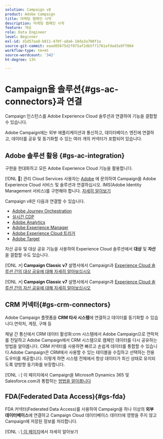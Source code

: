 ```yaml
---
solution: Campaign v8
product: Adobe Campaign
title: 마케팅 캠페인 시작
description: 마케팅 캠페인 시작
feature: 개요
role: Data Engineer
level: Beginner
exl-id: d1d57aa8-b811-470f-a8a6-18da3a700f1a
source-git-commit: eaad05675d2f875af2db5f71781afdad3a9ff004
workflow-type: tm+mt
source-wordcount: '342'
ht-degree: 13%

---
```


# Campaign을 솔루션{#gs-ac-connectors}과 연결

Campaign 인스턴스를 Adobe Experience Cloud 솔루션과 연결하여 기능을 결합할 수 있습니다.

Adobe Campaign에는 외부 애플리케이션과 통신하고, 데이터베이스 엔진에 연결하고, 데이터를 공유 및 동기화할 수 있는 여러 개의 커넥터가 포함되어 있습니다.

## Adobe 솔루션 활용 {#gs-ac-integration}

구현을 현대화하고 모든 Adobe Experience Cloud 기능을 활용합니다.

[!DNL :speech_balloon:] 관리 Cloud Services 사용자는  [Adobe](../start/campaign-faq.md#support) 에 문의하여 Campaign을 Adobe Experience Cloud 서비스 및 솔루션과 연결하십시오. IMS(Adobe Identity Management 서비스)를 구현해야 합니다. [자세히 알아보기](../start/connect.md#connect-ims)

Campaign v8은 다음과 연결할 수 있습니다.

* [Adobe Journey Orchestration](https://experienceleague.adobe.com/docs/journeys/using/action-journeys/acc-action.html?lang=en)
* [실시간 CDP](../connect/ac-rtcdp.md)
* [Adobe Analytics](../connect/ac-aa.md)
* [Adobe Experience Manager](../connect/ac-aem.md)
* [Adobe Experience Cloud 트리거](../connect/ac-triggers.md)
* [Adobe Target](../connect/ac-at.md)

자산 공유 및 대상 공유 기능을 사용하여 Experience Cloud 솔루션에서 **대상** 및 **자산**&#x200B;을 결합할 수도 있습니다.

[!DNL :arrow_upper_right:]  **Campaign Classic v7** 설명서에서 Campaign과  [Experience Cloud 솔루션 간의 대상 공유에 대해 자세히 알아보십시오](https://experienceleague.adobe.com/docs/campaign-classic/using/integrating-with-adobe-experience-cloud/audience-sharing/sharing-audiences-with-adobe-experience-cloud.html?lang=en#integrating-with-adobe-experience-cloud)

[!DNL :arrow_upper_right:]  **Campaign Classic v7** 설명서에서 Campaign과  [Experience Cloud 솔루션 간의 자산 공유에 대해 자세히 알아보십시오](https://experienceleague.adobe.com/docs/campaign-classic/using/integrating-with-adobe-experience-cloud/asset-sharing/sharing-assets-with-adobe-experience-cloud.html?lang=en#integrating-with-adobe-experience-cloud)

## CRM 커넥터{#gs-crm-connectors}

Adobe Campaign 플랫폼을 **CRM 타사 시스템**&#x200B;에 연결하고 데이터를 동기화할 수 있습니다.연락처, 계정, 구매 등

채널 간 통신에서 CRM 데이터 활성화:crm 시스템에서 Adobe Campaign으로 연락처를 전달하고 Adobe Campaign에서 CRM 시스템으로 캠페인 데이터를 다시 공유하는 방법을 알아봅니다.
CRM 커넥터를 사용하면 빠르고 손쉽게 데이터를 통합할 수 있습니다.Adobe Campaign은 CRM에서 사용할 수 있는 테이블을 수집하고 선택하는 전용 도우미를 제공합니다. 이렇게 하면 시스템 전체에서 항상 데이터가 최신 상태로 유지되도록 양방향 동기화를 보장합니다.

[!DNL :bulb:] 이 페이지에서 Campaign을 Microsoft Dynamics 365 및 Salesforce.com과 통합하는  [방법을 알아봅니다](crm.md)

## FDA(Federated Data Access){#gs-fda}

FDA 커넥터(Federated Data Access)를 사용하여 Campaign을 하나 이상의 **외부 데이터베이스**&#x200B;에 연결하고 Campaign Cloud 데이터베이스 데이터에 영향을 주지 않고 Campaign에 저장된 정보를 처리합니다.

[!DNL :bulb:][ 이 페이지](fda.md)에서 자세히 알아보기


<!-- 
 ## Integrate with social media

Use the **Managing social networks (Social Marketing)** option to interact with customers and prospects via Twitter.

* Send messages - Use Adobe Campaign Social Marketing to send messages on Twitter. Adobe Campaign lets you post messages directly to your twitter account. You can also send direct messages to all your followers.

* Collect new contacts - Adobe Campaign Social Marketing also makes it easy to acquire new contacts via Facebook: contact users and ask them if they want to share their profile information. If they accept, Adobe Campaign automatically recovers the data, which enables you to carry out targeting campaigns and, when possible, to implement cross-channel strategies.

[!DNL :bulb:] Learn how to set up and use Campaign Social Marketing in [this section](../connect/ac-tw.md) -->